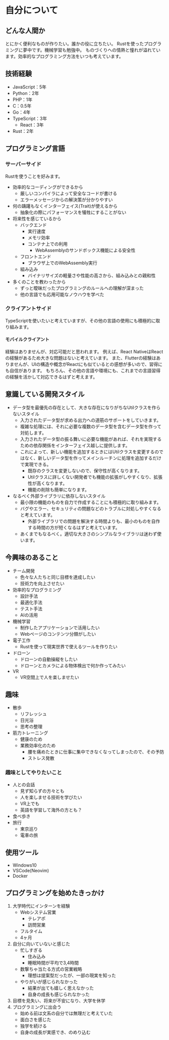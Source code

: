 # 自分について

## どんな人間か
とにかく便利なものが作りたい。誰かの役に立ちたい。
Rustを使ったプログラミングに夢中です。機械学習も勉強中。
ものづくりへの情熱と憧れが溢れています。効率的なプログラミング方法をいつも考えています。

## 技術経験
- JavaScript：5年
- Python：2年
- PHP：1年
- C：0.5年
- Go：4年
- TypeScript：3年
    - React：3年
- Rust：2年

## プログラミング言語
### サーバーサイド
Rustを使うことを好みます。
- 効率的なコーディングができるから
    - 厳しいコンパイラによって安全なコードが書ける
    - エラーメッセージからの解決策が分かりやすい
- 何の躊躇もなくインターフェイス(Trait)が使えるから
    - 抽象化の際にパフォーマンスを犠牲にすることがない
- 将来性を感じているから
    - バックエンド
        - 実行速度
        - メモリ効率
        - コンテナ上での利用
            - WebAssemblyのサンドボックス機能による安全性
    - フロントエンド
        - ブラウザ上でのWebAssembly実行
    - 組み込み
        - バイナリサイズの軽量さや性能の高さから、組み込みとの親和性
- 多くのことを教わったから
    - ずっと曖昧だったプログラミングのルールへの理解が深まった
    - 他の言語でも応用可能なノウハウを学べた
### クライアントサイド
TypeScriptを使いたいと考えていますが、その他の言語の使用にも積極的に取り組みます。
#### モバイルクライアント
経験はありませんが、対応可能だと思われます。
例えば、React NativeはReactの経験があるため大きな問題はないと考えています。
また、Flutterの経験はありませんが、UIの構造や概念がReactにも似ているとの感想が多いので、習得にも自信があります。
もちろん、その他の言語や環境にも、これまでの言語習得の経験を活かして対応できるはずと考えます。

## 意識している開発スタイル
- データ型を最優先の存在として、大きな存在になりがちなUtilクラスを作らないスタイル
    - 入力されたデータ型が求める出力への道筋のサポートをしていきます。
    - 複雑な処理には、それに必要な複数のデータ型を含むデータ型を作って対処します。
    - 入力されたデータ型の振る舞いに必要な機能があれば、それを実現するための依存関係をインターフェイス越しに提供します。
    - これによって、新しい機能を追加するときにはUtilクラスを変更するのではなく、新しいデータ型を作ってメインルーチンに処理を追加するだけで実現できる。
        - 既存のクラスを変更しないので、保守性が高くなります。
        - Utilクラスに詳しくない開発者でも機能の拡張がしやすくなり、拡張性が高くなります。
        - 機能の削除も簡単になります。
- なるべく外部ライブラリに依存しないスタイル
    - 最小限の機能のものを自力で作成することにも積極的に取り組みます。
    - バグやエラー、セキュリティの問題などのトラブルに対処しやすくなると考えています。
        - 外部ライブラリでの問題を解決する時間よりも、最小のものを自作する時間の方が短くなるはずと考えています。
    - あくまでもなるべく。適切な大きさのシンプルなライブラリは迷わず使います。

## 今興味のあること
- チーム開発
    - 色々な人たちと同じ目標を達成したい
    - 技術力を向上させたい
- 効率的なプログラミング
    - 設計手法
    - 最適化手法
    - テスト手法
    - AIの活用
- 機械学習
    - 制作したアプリケーションで活用したい
    - Webページのコンテンツ分類がしたい
- 電子工作
    - Rustを使って現実世界で使えるツールを作りたい
- ドローン
    - ドローンの自動操縦をしたい
    - ドローンとカメラによる物体検出で何か作ってみたい
- VR
    - VR空間上で人を楽しませたい

## 趣味
- 散歩
    - リフレッシュ
    - 日光浴
    - 思考の整理
- 筋力トレーニング
    - 健康のため
    - 業務効率化のため
        - 腰を痛めたときに仕事に集中できなくなってしまったので、その予防
        - ストレス発散
### 趣味としてやりたいこと
- 人との会話
    - 見ず知らずの方々とも
    - 人を楽しませる技術を学びたい
    - VR上でも
    - 英語を学習して海外の方とも？
- 食べ歩き
- 旅行
    - 東京巡り
    - 電車の旅

## 使用ツール
- Windows10
- VSCode(Neovim)
- Docker

## プログラミングを始めたきっかけ
1. 大学時代にインターンを経験
    - Webシステム営業
        - テレアポ
        - 訪問営業
    - フルタイム
    - 4ヶ月
2. 自分に向いていないと感じた
    - 忙しすぎる
        - 住み込み
        - 睡眠時間が平均で3,4時間
    - 数撃ちゃ当たる方式の営業戦略
        - 理想は提案型だったが、一部の現実を知った
    - やりがいが感じられなかった
        - 結果が出ても嬉しく思えなかった
        - 自身の成長も感じられなかった
3. 目標を見失い、将来が不安になり、大学を休学
4. プログラミングに出会う
    - 始める前は文系の自分では無理だと考えていた
    - 面白さを感じた
    - 独学を続ける
    - 自身の成長が実感でき、のめり込む